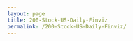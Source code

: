 ```yaml
---
layout: page
title: 200-Stock-US-Daily-Finviz
permalink: /200-Stock-US-Daily-Finviz/
---
```


<div id="output"></div>
<!-- Load Babel -->
<script src="https://unpkg.com/babel-standalone@6/babel.min.js"></script>

<!-- Your custom script here -->
<script type="text/babel">

var list ;
var i;

$.get( "https://topuhit.github.io/stocks/assets/stock-list.json", function( data ) {
 list = data;
});


var text = ""

for (i = 0; i < list.length; i++) {
    text +=   `<a href="https://finviz.com/quote.ashx?t=${list[i]}" target="_blank"> <img src="https://finviz.com/chart.ashx?t=${list[i]}&ty=c&ta=1&p=d&s=l" class="padding"></a>
    
    `
  
}


document.getElementById('output').innerHTML = text;
</script>

<style type="text/css">
			#output {
			margin: 0 auto;
			/*width: 80%;*/
			/*text-align: center;*/
		}
  .padding {
  	padding: 20px;
  }
</style>





